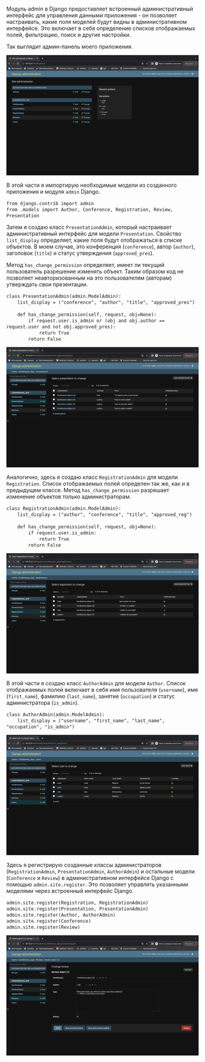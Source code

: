 Модуль admin в Django предоставляет встроенный административный интерфейс для управления данными приложения - он позволяет настраивать, какие поля моделей будут видны в административном интерфейсе. Это включает в себя определение списков отображаемых полей, фильтрацию, поиск и другие настройки.

Так выглядит админ-панель моего приложения.

![](2admin.png)

В этой части я импортирую необходимые модели из созданного приложения и модуля `admin` Django.
```
from django.contrib import admin
from .models import Author, Conference, Registration, Review, Presentation
```

Затем я создаю класс `PresentationAdmin`, который настраивает административный интерфейс для модели `Presentation`. Свойство `list_display` определяет, какие поля будут отображаться в списке объектов. В моем случае, это конференция (`conference`), автор (`author`), заголовок (`title`) и статус утверждения (`approved_pres`).

Метод `has_change_permission` определяет, имеет ли текущий пользователь разрешение изменять объект. Таким образом код не позволяет неавторизованным на это пользователям (авторам) утверждать свои презентации.

```
class PresentationAdmin(admin.ModelAdmin):
    list_display = ("conference", "author", "title", "approved_pres")

    def has_change_permission(self, request, obj=None):
        if request.user.is_admin or (obj and obj.author == request.user and not obj.approved_pres):
            return True
        return False
```

![](5presentations.png)

Аналогично, здесь я создаю класс `RegistrationAdmin` для модели `Registration`. Список отображаемых полей определен так же, как и в предыдущем классе. Метод `has_change_permission` разрешает изменение объектов только администраторам.

```
class RegistrationAdmin(admin.ModelAdmin):
    list_display = ("author", "conference", "title", "approved_reg")

    def has_change_permission(self, request, obj=None):
        if request.user.is_admin:
            return True
        return False
```

![](4registrations.png)

В этой части я создаю класс `AuthorAdmin` для модели `Author`. Список отображаемых полей включает в себя имя пользователя (`username`), имя (`first_name`), фамилию (`last_name`), занятие (`occupation`) и статус администратора (`is_admin`).

```
class AuthorAdmin(admin.ModelAdmin):
    list_display = ("username", "first_name", "last_name", "occupation", "is_admin")
```

![](3users.png)

Здесь я регистрирую созданные классы администраторов (`RegistrationAdmin`, `PresentationAdmin`, `AuthorAdmin`) и остальные модели (`Conference` и `Review`) в административном интерфейсе Django с помощью `admin.site.register`. Это позволяет управлять указанными моделями через встроенный интерфейс Django.
```
admin.site.register(Registration, RegistrationAdmin)
admin.site.register(Presentation, PresentationAdmin)
admin.site.register(Author, AuthorAdmin)
admin.site.register(Conference)
admin.site.register(Review)
```

![](6review.png)
